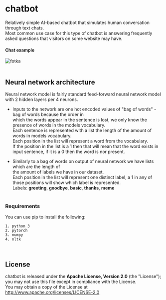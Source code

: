 # chatbot
Relatively simple AI-based chatbot that simulates human conversation through text chats.<br />
Most common use case for this type of chatbot is answering frequently asked questions that visitors on some website may have.


#### Chat example<br />
![fotka](https://user-images.githubusercontent.com/54076398/85853585-0e969500-b7b3-11ea-92ee-d193637dd0df.jpg)
<br /><br />

## Neural network architecture
Neural network model is fairly standard feed-forward neural network model with 2 hidden layers per 4 neurons.<br />

- Inputs to the network are one hot encoded values of "bag of words" - bag of words because the order in<br />
which the words appear in the sentence is lost, we only know the presence of words in the models vocabulary.<br />
Each sentence is represented with a list the length of the amount of words in models vocabulary.<br />
Each position in the list will represent a word from the vocabulary.<br/>
If the position in the list is a 1 then that will mean that the word exists in input sentence, if it is a 0 then the word is nor present.<br/>

- Similarly to a bag of words on output of neural network we have lists which are the length of <br /> 
the amount of labels we have in our dataset.<br /> 
Each position in the list will represent one distinct label, a 1 in any of those positions will show which label is represented.<br />
Labels: **greeting**, **goodbye**, **basic**, **thanks**, **meme**
<br/><br/>

### Requirements
You can use pip to install the following:
```
1. python 3
2. pytorch
3. numpy
4. nltk
```
<br />

## License
chatbot is released under the **Apache License, Version 2.0** (the "License");<br />
you may not use this file except in compliance with the License.<br />
You may obtain a copy of the License at http://www.apache.org/licenses/LICENSE-2.0
